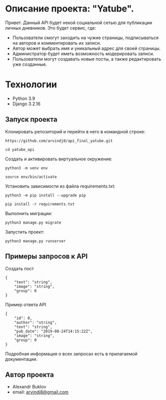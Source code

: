 ﻿#  Описание проекта: "Yatube".

Привет. Данный API будет некой социальной сетью для публикации личных дневников. Это будет сервис, где:

- Пользователи смогут заходить на чужие страницы, подписываться на авторов и комментировать их записи.
- Автор может выбрать имя и уникальный адрес для своей страницы.
- Администратор будет иметь возможность модерировать записи.
- Пользователи могут создавать новые посты, а также редактировать уже созданные.


# Технологии
- Python 3.9 
- Django 3.2.16

## Запуск проекта


Клонировать репозиторий и перейти в него в командной строке:

```
https://github.com/arvindj8/api_final_yatube.git

```

```
cd yatube_api

```

Cоздать и активировать виртуальное окружение:

```
python3 -m venv env

```

```
source env/bin/activate

```

Установить зависимости из файла requirements.txt:

```
python3 -m pip install --upgrade pip

```

```
pip install -r requirements.txt

```

Выполнить миграции:

```
python3 manage.py migrate

```

Запустить проект:

```
python3 manage.py runserver
```
## Примеры запросов к API
Создать пост
```
{
	"text": "string",  
	"image": "string",   
	"group": 0
}

```
Пример ответа API
```
{
	"id": 0,
	"author": "string",
	"text": "string",
	"pub_date": "2019-08-24T14:15:22Z",
	"image": "string",
	"group": 0
}
```
Подробная информация о всех запросах есть в прилагаемой документации.
## Автор проекта

- Alexandr Buklov
- email: arvindj8@gmail.com
